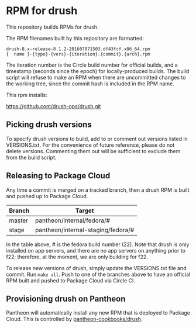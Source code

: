 # RPM for drush

This repository builds RPMs for drush.

The RPM filenames built by this repository are formatted:
```
drush-8.x-release-8.1.2-201607071503.df43fcf.x86_64.rpm
{  name }-{type}-{vers}-{iteration}.{commit}.{arch}.rpm
```
The iteration number is the Circle build number for official builds, and a timestamp (seconds since the epoch) for locally-produced builds. The build script will refuse to make an RPM when there are uncommitted changes to the working tree, since the commit hash is included in the RPM name.

This rpm installs:

https://github.com/drush-ops/drush.git

## Picking drush versions

To specify drush versions to build, add to or comment out versions listed in VERSIONS.txt. For the convenience of future reference, please do not delete versions. Commenting them out will be sufficient to exclude them from the build script.

## Releasing to Package Cloud

Any time a commit is merged on a tracked branch, then a drush RPM is built and pushed up to Package Cloud.

Branch       | Target
------------ | ---------------
master       | pantheon/internal/fedora/#
stage        | pantheon/internal-staging/fedora/#

In the table above, # is the fedora build number (22). Note that drush is only installed on app servers, and there are no app servers on anything prior to f22; therefore, at the moment, we are only building for f22.

To release new versions of drush, simply update the VERSIONS.txt file and commit. Run `make all`. Push to one of the branches above to have an official RPM built and pushed to Package Cloud via Circle CI.

## Provisioning drush on Pantheon

Pantheon will automatically install any new RPM that is deployed to Package Cloud. This is controlled by [pantheon-cookbooks/drush](https://github.com/pantheon-cookbooks/drush/blob/master/recipes/default.rb).
